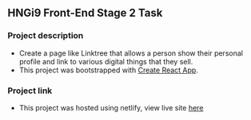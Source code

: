 ## HNGi9 Front-End Stage 2 Task

### Project description 

- Create a page like Linktree that allows a person show their personal profile and link to various digital things that they sell.
- This project was bootstrapped with [Create React App](https://github.com/facebook/create-react-app).

### Project link

- This project was hosted using netlify, view live site [here](https://hngi9-frontendtask2.netlify.app/)
